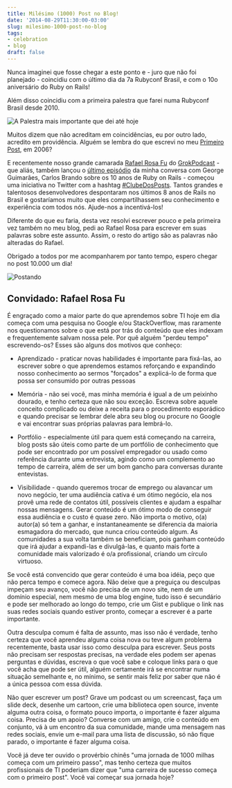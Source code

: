 ```yaml
---
title: Milésimo (1000) Post no Blog!
date: '2014-08-29T11:30:00-03:00'
slug: milesimo-1000-post-no-blog
tags:
- celebration
- blog
draft: false
---
```


Nunca imaginei que fosse chegar a este ponto e - juro que não foi planejado - coincidiu com o último dia da 7a Rubyconf Brasil, e com o 10o aniversário do Ruby on Rails!

Além disso coincidiu com a primeira palestra que farei numa Rubyconf Brasil desde 2010.

![A Palestra mais importante que dei até hoje](https://akitaonrails.s3.amazonaws.com/assets/image_asset/image/471/10625124_10152659862178648_8849109692496081473_n.jpg)

Muitos dizem que não acreditam em coincidências, eu por outro lado, acredito em providência. Alguém se lembra do que escrevi no meu [Primeiro Post](http://web.archive.org/web/20060707015239/http://balanceonrails.blogspot.com/), em 2006?

E recentemente nosso grande camarada [Rafael Rosa Fu](http://twitter.com/rafaelrosafu) do [GrokPodcast](http://www.grokpodcast.com) - que aliás, também lançou o [último episódio](http://www.grokpodcast.com/2014/08/28/episodio-108-10-anos-de-rails/) da minha conversa com George Guimarães, Carlos Brando sobre os 10 anos de Ruby on Rails - começou uma iniciativa no Twitter com a hashtag [#ClubeDosPosts](https://twitter.com/search?q=%23clubedosposts&src=typd). Tantos grandes e talentosos desenvolvedores despontaram nos últimos 8 anos de Rails no Brasil e gostaríamos muito que eles compartilhassem seu conhecimento e experiência com todos nós. Ajude-nos a incentivá-los!

Diferente do que eu faria, desta vez resolvi escrever pouco e pela primeira vez também no meu blog, pedi ao Rafael Rosa para escrever em suas palavras sobre este assunto. Assim, o resto do artigo são as palavras não alteradas do Rafael.

Obrigado a todos por me acompanharem por tanto tempo, espero chegar no post 10.000 um dia!

![Postando](https://akitaonrails.s3.amazonaws.com/assets/image_asset/image/470/BwNtP_BIcAEsETl.jpg-large.jpeg)

## Convidado: Rafael Rosa Fu

É engraçado como a maior parte do que aprendemos sobre TI hoje em dia começa com uma pesquisa no Google e/ou StackOverflow, mas raramente nos questionamos sobre o que está por trás do conteúdo que eles indexam e frequentemente salvam nossa pele. Por quê alguém "perdeu tempo" escrevendo-os? Esses são alguns dos motivos que conheço:

* Aprendizado - praticar novas habilidades é importante para fixá-las, ao escrever sobre o que aprendemos estamos reforçando e expandindo nosso conhecimento ao sermos "forçados" a explicá-lo de forma que possa ser consumido por outras pessoas

* Memória - não sei você, mas minha memória é igual a de um peixinho dourado, e tenho certeza que não sou exceção. Escreva sobre aquele conceito complicado ou deixe a receita para o procedimento esporádico e quando precisar se lembrar dele abra seu blog ou procure no Google e vai encontrar suas próprias palavras para lembrá-lo.

* Portfólio - especialmente útil para quem está começando na carreira, blog posts são úteis como parte de um portfólio de conhecimento que pode ser encontrado por um possível empregador ou usado como referência durante uma entrevista, agindo como um complemento ao tempo de carreira, além de ser um bom gancho para conversas durante entevistas.

* Visibilidade - quando queremos trocar de emprego ou alavancar um novo negócio, ter uma audiência cativa é um ótimo negócio, ela nos provê uma rede de contatos útil, possíveis clientes e ajudam a espalhar nossas mensagens. Gerar conteúdo é um ótimo modo de conseguir essa audiência e o custo é quase zero.
Não importa o motivo, o(a) autor(a) só tem a ganhar, e instantaneamente se diferencia da maioria esmagadora do mercado, que nunca criou conteúdo algum. As comunidades a sua volta também se beneficiam, pois ganham conteúdo que irá ajudar a expandi-las e divulgá-las, e quanto mais forte a comunidade mais valorizado é o/a profissional, criando um círculo virtuoso.

Se você está convencido que gerar conteúdo é uma boa idéia, peço que não perca tempo e comece agora. Não deixe que a preguiça ou desculpas impeçam seu avanço, você não precisa de um novo site, nem de um domínio especial, nem mesmo de uma blog engine, tudo isso é secundário e pode ser melhorado ao longo do tempo, crie um Gist e publique o link nas suas redes sociais quando estiver pronto, começar a escrever é a parte importante.

Outra desculpa comum é falta de assunto, mas isso não é verdade, tenho certeza que você aprendeu alguma coisa nova ou teve algum problema recentemente, basta usar isso como desculpa para escrever. Seus posts não precisam ser respostas precisas, na verdade eles podem ser apenas perguntas e dúvidas, escreva o que você sabe e coloque links para o que você acha que pode ser útil, alguém certamente irá se encontrar numa situação semelhante e, no mínimo, se sentir mais feliz por saber que não é a única pessoa com essa dúvida.

Não quer escrever um post? Grave um podcast ou um screencast, faça um slide deck, desenhe um cartoon, crie uma biblioteca open source, invente alguma outra coisa, o formato pouco importa, o importante é fazer alguma coisa. Precisa de um apoio? Converse com um amigo, crie o conteúdo em conjunto, vá à um encontro da sua comunidade, mande uma mensagem nas redes sociais, envie um e-mail para uma lista de discussão, só não fique parado, o importante é fazer alguma coisa.

Você já deve ter ouvido o provérbio chinês "uma jornada de 1000 milhas começa com um primeiro passo", mas tenho certeza que muitos profissionais de TI poderiam dizer que "uma carreira de sucesso começa com o primeiro post". Você vai começar sua jornada hoje?
